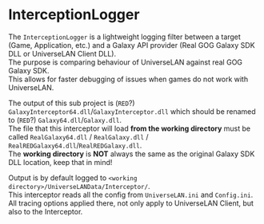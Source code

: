 # InterceptionLogger

The `InterceptionLogger` is a lightweight logging filter between a target (Game, Application, etc.) and a Galaxy API provider (Real GOG Galaxy SDK DLL or UniverseLAN Client DLL).  
The purpose is comparing behaviour of UniverseLAN against real GOG Galaxy SDK.  
This allows for faster debugging of issues when games do not work with UniverseLAN.  

The output of this sub project is (`RED`?) `GalaxyInterceptor64.dll`/`GalaxyInterceptor.dll` which should be renamed to (`RED`?) `Galaxy64.dll`/`Galaxy.dll`.  
The file that this interceptor will load **from the working directory** must be called `RealGalaxy64.dll` / `RealGalaxy.dll` / `RealREDGalaxy64.dll`/`RealREDGalaxy.dll`.  
The **working directory** is **NOT** always the same as the original Galaxy SDK DLL location, keep that in mind!  
  
Output is by default logged to `<working directory>/UniverseLANData/Interceptor/`.  
This interceptor reads all the config from `UniverseLAN.ini` and `Config.ini`.  
All tracing options applied there, not only apply to UniverseLAN Client, but also to the Interceptor.